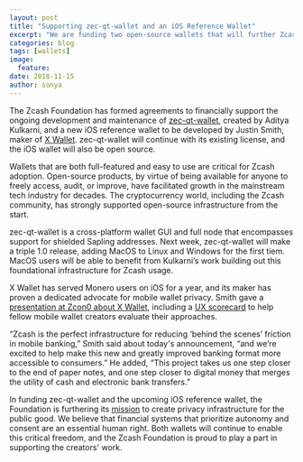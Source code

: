 ```yaml
---
layout: post
title: "Supporting zec-qt-wallet and an iOS Reference Wallet"
excerpt: "We are funding two open-source wallets that will further Zcash adoption."
categories: blog
tags: [wallets]
image:
  feature:
date: 2018-11-15
author: sonya
---
```


The Zcash Foundation has formed agreements to financially support the ongoing development and maintenance of [zec-qt-wallet](https://github.com/adityapk00/zec-qt-wallet), created by Aditya Kulkarni, and a new iOS reference wallet to be developed by Justin Smith, maker of [X Wallet](https://xwallet.tech/). zec-qt-wallet will continue with its existing license, and the iOS wallet will also be open source.

Wallets that are both full-featured and easy to use are critical for Zcash adoption. Open-source products, by virtue of being available for anyone to freely access, audit, or improve, have facilitated growth in the mainstream tech industry for decades. The cryptocurrency world, including the Zcash community, has strongly supported open-source infrastructure from the start.

zec-qt-wallet is a cross-platform wallet GUI and full node that encompasses support for shielded Sapling addresses. Next week, zec-qt-wallet will make a triple 1.0 release, adding MacOS to Linux and Windows for the first tiem. MacOS users will be able to benefit from Kulkarni’s work building out this foundational infrastructure for Zcash usage.

X Wallet has served Monero users on iOS for a year, and its maker has proven a dedicated advocate for mobile wallet privacy. Smith gave a [presentation at Zcon0 about X Wallet](https://www.youtube.com/watch?v=4buh1quMbr4&list=PL40dyJ0UYTLK507afWUMgzUYeh-i4qQWS&index=15), including a [UX scorecard](https://jsmith.website/static/pub/scorecard.pdf) to help fellow mobile wallet creators evaluate their approaches.

“Zcash is the perfect infrastructure for reducing ‘behind the scenes’ friction in mobile banking,” Smith said about today's announcement, “and we’re excited to help make this new and greatly improved banking format more accessible to consumers.” He added, “This project takes us one step closer to the end of paper notes, and one step closer to digital money that merges the utility of cash and electronic bank transfers.” 

In funding zec-qt-wallet and the upcoming iOS reference wallet, the Foundation is furthering its [mission](https://github.com/ZcashFoundation/ZcashFoundation/blob/master/MISSION.md) to create privacy infrastructure for the public good. We believe that financial systems that prioritize autonomy and consent are an essential human right. Both wallets will continue to enable this critical freedom, and the Zcash Foundation is proud to play a part in supporting the creators' work.

